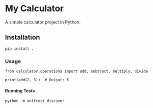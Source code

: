 # My Calculator

A simple calculator project in Python.

## Installation

```bash
pip install .
```
### Usage

```
from calculator.operations import add, subtract, multiply, divide

print(add(2, 3))  # Output: 5

```

#### Running Tests

```
python -m unittest discover
```
